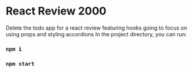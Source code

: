 # React Review 2000
Delete the todo app for a react review featuring hooks
going to focus on using props and styling accordions
In the project directory, you can run:


### `npm i`
### `npm start`

